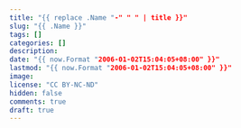 ```yaml
---
title: "{{ replace .Name "-" " " | title }}"
slug: "{{ .Name }}"
tags: []
categories: []
description:
date: "{{ now.Format "2006-01-02T15:04:05+08:00" }}"
lastmod: "{{ now.Format "2006-01-02T15:04:05+08:00" }}"
image:
license: "CC BY-NC-ND"
hidden: false
comments: true
draft: true
---
```

